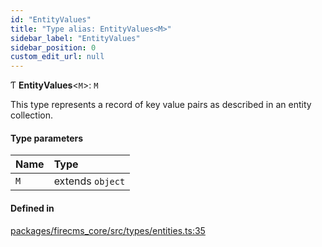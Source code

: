 ```yaml
---
id: "EntityValues"
title: "Type alias: EntityValues<M>"
sidebar_label: "EntityValues"
sidebar_position: 0
custom_edit_url: null
---
```


Ƭ **EntityValues**\<`M`\>: `M`

This type represents a record of key value pairs as described in an
entity collection.

#### Type parameters

| Name | Type |
| :------ | :------ |
| `M` | extends `object` |

#### Defined in

[packages/firecms_core/src/types/entities.ts:35](https://github.com/FireCMSco/firecms/blob/d45f3739/packages/firecms_core/src/types/entities.ts#L35)
